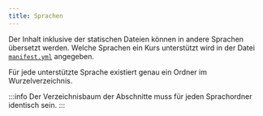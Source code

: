 ```yaml
---
title: Sprachen
---
```


Der Inhalt inklusive der statischen Dateien können in andere Sprachen
übersetzt werden. Welche Sprachen ein Kurs unterstützt wird in der Datei
[`manifest.yml`](/section/01-project/02-files/01-manifest#languages) angegeben.

Für jede unterstützte Sprache existiert genau ein Ordner im Wurzelverzeichnis.

:::info
Der Verzeichnisbaum der Abschnitte muss für jeden Sprachordner identisch sein.
:::
